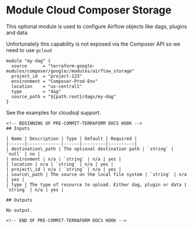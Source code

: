 # Module Cloud Composer Storage

This optional module is used to configure Airflow objects like dags, plugins and data.

Unfortunately this capability is not exposed via the Composer API so we need to use `gcloud`

```hcl
module "my-dag" {
  source      = "terraform-google-modules/composer/google//modules/airflow_storage"
  project_id  = "project-123"
  environment = "Composer-Prod-Env"
  location    = "us-central1"
  type        = "dag"
  source_path = "${path.root}/dags/my-dag"
}
```

See the examples for cloudsql support.

```
<!-- BEGINNING OF PRE-COMMIT-TERRAFORM DOCS HOOK -->
## Inputs

| Name | Description | Type | Default | Required |
|------|-------------|------|---------|:--------:|
| destination\_path | The optional destination path | `string` | `null` | no |
| environment | n/a | `string` | n/a | yes |
| location | n/a | `string` | n/a | yes |
| project\_id | n/a | `string` | n/a | yes |
| source\_path | The source on the local file system | `string` | n/a | yes |
| type | The type of resource to upload. Either dag, plugin or data | `string` | n/a | yes |

## Outputs

No output.

<!-- END OF PRE-COMMIT-TERRAFORM DOCS HOOK -->

